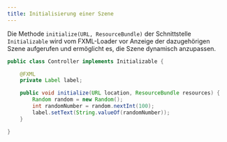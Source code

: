 ```yaml
---
title: Initialisierung einer Szene
---
```


Die Methode `initialize(URL, ResourceBundle)` der Schnittstelle `Initializable` wird vom FXML-Loader vor Anzeige der dazugehörigen Szene aufgerufen und ermöglicht es, 
die Szene dynamisch anzupassen.

```java
public class Controller implements Initializable {

    @FXML
    private Label label;

    public void initialize(URL location, ResourceBundle resources) {
        Random random = new Random();
        int randomNumber = random.nextInt(100);
        label.setText(String.valueOf(randomNumber));
    }

}
```
